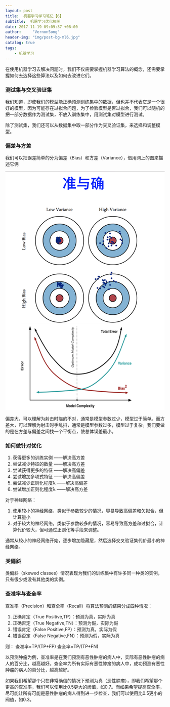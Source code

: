 ```yaml
---
layout: post
title:  机器学习学习笔记【6】
subtitle:  机器学习优化相关
date: 2017-11-19 09:09:37 +08:00
author:     "VernonSong"
header-img: "img/post-bg-ml6.jpg"
catalog: true
tags:
    - 机器学习
---
```


在使用机器学习去解决问题时，我们不仅需要掌握机器学习算法的概念，还需要掌握如何去选择这些算法以及如何去改进它们。

### 测试集与交叉验证集

我们知道，即使我们的模型能正确预测训练集中的数据，但也并不代表它是一个很好的模型，因为可能存在过拟合问题，为了检验模型是否过拟合，我们可以随机的把一部分数据作为测试集，不放入训练集中，用测试集对模型进行测试。

除了测试集，我们还可以从数据集中取一部分作为交叉验证集，来选择和调整模型。

### 偏差与方差

我们可以把误差简单的分为偏差（Bias）和方差（Variance），借用网上的图来描述它俩

![](https://github.com/VernonSong/Storage/blob/master/image/ML-VB.jpg?raw=true)

偏差大，可以理解为射击时瞄的不对，通常是模型参数过少，模型过于简单。而方差大，可以理解为射击时手乱抖，通常是模型参数过多，模型过于复杂。我们要做的是在方差与偏差之间找一个平衡点，使总体误差最小。

### 如何做针对优化

1. 获得更多的训练实例  ——解决高方差
2. 尝试减少特征的数量  ——解决高方差
3. 尝试获得更多的特征  ——解决高偏差
4. 尝试增加多项式特征  ——解决高偏差
5. 尝试减少正则化程度λ  ——解决高偏差
6. 尝试增加正则化程度λ  ——解决高方差

对于神经网络：

1. 使用较小的神经网络，类似于参数较少的情况，容易导致高偏差和欠拟合，但计算量小
2. 对于较大的神经网络，类似于参数较多的情况，容易导致高方差和过拟合，计算代价较大，但可通过正则化等手段来调整。

通常从较小的神经网络开始，逐步增加隐藏层，然后选择交叉验证集代价最小的神经网络。

### 类偏斜

类偏斜（skewed classes）情况表现为我们的训练集中有许多同一种类的实例，只有很少或没有其他类的实例。

### 查准率与查全率

查准率（Precision）和查全率（Recall）将算法预测的结果分成四种情况：

1. 正确肯定（True Positive,TP）：预测为真，实际为真
2. 正确否定（True Negative,TN）：预测为假，实际为假
3. 错误肯定（False Positive,FP）：预测为真，实际为假
4. 错误否定（False Negative,FN）：预测为假，实际为真

则：
查准率=TP/(TP+FP)
查全率=TP/(TP+FN)

以预测肿瘤为例，查准率是在我们预测有恶性肿瘤的病人中，实际有恶性肿瘤的病人的百分比，越高越好。查全率为所有实际有恶性肿瘤的病人中，成功预测有恶性肿瘤的病人的百分比，越高越好。

如果我们希望那个只在非常确信的情况下预测为真（恶性肿瘤），即我们希望那个更高的查准率，我们可以使用比0.5更大的阀值，如0.7。而如果希望提高查全率，尽可能让所有可能是恶性肿瘤的病人得到进一步检查，我们可以使用比0.5更小的阀值，如0.3。
